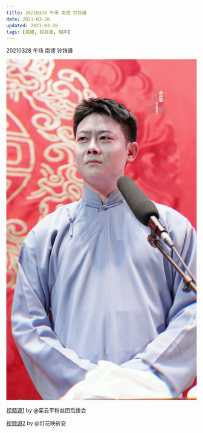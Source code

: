 ```yaml
---
title: 20210328 午场 南德 铃铛谱
date: 2021-03-28
updated: 2021-03-28
tags: [南德, 铃铛谱, 相声] 
---
```

20210328 午场 南德 铃铛谱

![](https://raw.githubusercontent.com/rhenginium/image/main/007aVJ83ly1gozp83cn6hj31o42zce83.jpg)

[视频源1](https://m.weibo.cn/detail/4619763839928925) by @栾云平粉丝团后援会

[视频源2](https://m.weibo.cn/detail/4619760232827694)  by @灯花映祈安